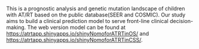 This is a prognostic analysis and genetic mutation landscape of children with AT/RT based on the public database(SEER and COSMIC).  Our study aims to build a clinical prediction model to serve front-line clinical decision-making.  The web version model can be found at https://atrtapp.shinyapps.io/shinyNomoforATRTinOS/ and https://atrtapp.shinyapps.io/shinyNomoforATRTinCSS/.

